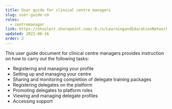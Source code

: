 ```yaml
---
title: User guide for clinical centre managers
slug: user-guide-cm
roles:
  - centremanager
link: https://nhselect.sharepoint.com/:b:/s/LearningandEducationNetworks/DSP/ETbdFtLzERNDu8qRN3rRHkcBLivV_w-lvgJj0Wn23xNRXw
updated: 2022-08-16
order: 2
---
```

This user guide document for clinical centre managers provides instruction on how to carry out the following tasks:

- Registering and managing your profile
- Setting up and managing your centre
- Sharing and monitoring completion of delegate training packages​
- Registering delegates on the platform
- Promoting delegates to platform roles
- Viewing and managing delegate profiles
- Accessing support​